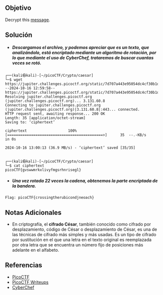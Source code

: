 ## Objetivo
Decrypt this [message](https://jupiter.challenges.picoctf.org/static/7d707a443e95054dc4cf30b1d9522ef0/ciphertext).
## Solución
- ##### Descargamos el archivo, y podemos apreciar que es un texto, que analizándolo, está encriptado mediante un algoritmo de rotación, por lo que mediante el uso de CyberChef, trataremos de buscar cuantas veces se rotó.
```
┌──(kali㉿kali)-[~/picoCTF/Crypto/caesar]
└─$ wget https://jupiter.challenges.picoctf.org/static/7d707a443e95054dc4cf30b1d9522ef0/ciphertext
--2024-10-16 12:59:58--  https://jupiter.challenges.picoctf.org/static/7d707a443e95054dc4cf30b1d9522ef0/ciphertext
Resolving jupiter.challenges.picoctf.org (jupiter.challenges.picoctf.org)... 3.131.60.8
Connecting to jupiter.challenges.picoctf.org (jupiter.challenges.picoctf.org)|3.131.60.8|:443... connected.
HTTP request sent, awaiting response... 200 OK
Length: 35 [application/octet-stream]
Saving to: ‘ciphertext’

ciphertext                   100%[============================================>]      35  --.-KB/s    in 0s      

2024-10-16 13:00:13 (36.9 MB/s) - ‘ciphertext’ saved [35/35]

                                                                                                                  
┌──(kali㉿kali)-[~/picoCTF/Crypto/caesar]
└─$ cat ciphertext
picoCTF{gvswwmrkxlivyfmgsrhnrisegl}
```

- ##### Una vez rotada 22 veces la cadena, obtenemos la parte encriptada de la bandera.
```
Flag: picoCTF{crossingtherubicondjneoach}
```
## Notas Adicionales
- En criptografía, el **cifrado César**, también conocido como cifrado por desplazamiento, código de César o desplazamiento de César, es una de las técnicas de cifrado más simples y más usadas. Es un tipo de cifrado por sustitución en el que una letra en el texto original es reemplazada por otra letra que se encuentra un número fijo de posiciones más adelante en el alfabeto. 
## Referencias
- [PicoCTF](https://play.picoctf.org)
- [PicoCTF Writeups](https://www.youtube.com/playlist?list=PLDo9DMLZyP6kTZ8Td37-LdbAx4-yNfHBl&authuser=0)
- [CyberChef](https://gchq.github.io/CyberChef/)